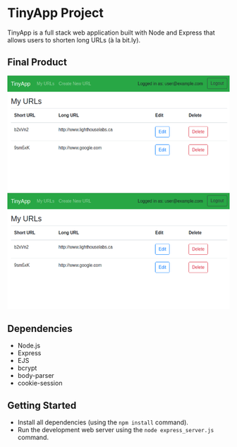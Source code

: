 # TinyApp Project

TinyApp is a full stack web application built with Node and Express that allows users to shorten long URLs (à la bit.ly).

## Final Product

!["screenshot of general URLs page"](https://github.com/kevinyang-cyen/tinyapp/blob/master/docs/urls-page.png?raw=true)
!["screenshot of individual URL page"](https://github.com/kevinyang-cyen/tinyapp/blob/master/docs/urls-page.png?raw=true)

## Dependencies

- Node.js
- Express
- EJS
- bcrypt
- body-parser
- cookie-session

## Getting Started

- Install all dependencies (using the `npm install` command).
- Run the development web server using the `node express_server.js` command.